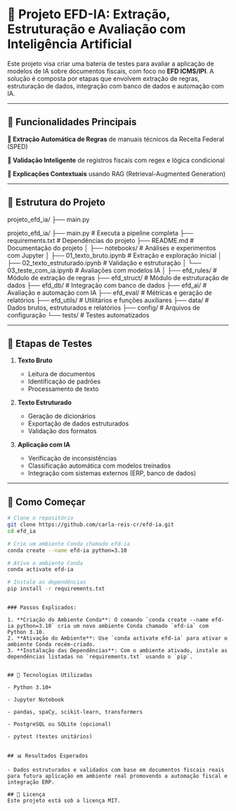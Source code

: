 # 🧠 Projeto EFD-IA: Extração, Estruturação e Avaliação com Inteligência Artificial

Este projeto visa criar uma bateria de testes para avaliar a aplicação de modelos de IA sobre documentos fiscais, com foco no **EFD ICMS/IPI**. A solução é composta por etapas que envolvem extração de regras, estruturação de dados, integração com banco de dados e automação com IA.

---

## 📌 Funcionalidades Principais

**📄 Extração Automática de Regras** de manuais técnicos da Receita Federal (SPED)

**🔎 Validação Inteligente** de registros fiscais com regex e lógica condicional

**🤖 Explicações Contextuais** usando RAG (Retrieval-Augmented Generation)

---

## 🧱 Estrutura do Projeto

projeto_efd_ia/ ├── main.py 

projeto_efd_ia/
├── main.py # Executa a pipeline completa
├── requirements.txt # Dependências do projeto
├── README.md # Documentação do projeto
│
├── notebooks/ # Análises e experimentos com Jupyter
│ ├── 01_texto_bruto.ipynb # Extração e exploração inicial
│ ├── 02_texto_estruturado.ipynb # Validação e estruturação
│ └── 03_teste_com_ia.ipynb # Avaliações com modelos IA
│
├── efd_rules/ # Módulo de extração de regras
├── efd_struct/ # Módulo de estruturação de dados
├── efd_db/ # Integração com banco de dados
├── efd_ai/ # Avaliação e automação com IA
├── efd_eval/ # Métricas e geração de relatórios
├── efd_utils/ # Utilitários e funções auxiliares
├── data/ # Dados brutos, estruturados e relatórios
├── config/ # Arquivos de configuração
└── tests/ # Testes automatizados

---

## 🧪 Etapas de Testes

1. **Texto Bruto**
   - Leitura de documentos
   - Identificação de padrões
   - Processamento de texto

2. **Texto Estruturado**
   - Geração de dicionários
   - Exportação de dados estruturados
   - Validação dos formatos

3. **Aplicação com IA**
   - Verificação de inconsistências
   - Classificação automática com modelos treinados
   - Integração com sistemas externos (ERP, banco de dados)

---

## 🚀 Como Começar

```bash
# Clone o repositório
git clone https://github.com/carla-reis-cr/efd-ia.git
cd efd_ia

# Crie um ambiente Conda chamado efd-ia
conda create --name efd-ia python=3.10

# Ative o ambiente Conda
conda activate efd-ia

# Instale as dependências
pip install -r requirements.txt
```
```

### Passos Explicados:

1. **Criação do Ambiente Conda**: O comando `conda create --name efd-ia python=3.10` cria um novo ambiente Conda chamado `efd-ia` com Python 3.10.
2. **Ativação do Ambiente**: Use `conda activate efd-ia` para ativar o ambiente Conda recém-criado.
3. **Instalação das Dependências**: Com o ambiente ativado, instale as dependências listadas no `requirements.txt` usando o `pip`.


## 🧠 Tecnologias Utilizadas

- Python 3.10+

- Jupyter Notebook

- pandas, spaCy, scikit-learn, transformers

- PostgreSQL ou SQLite (opcional)

- pytest (testes unitários)


## 📊 Resultados Esperados

- Dados estruturados e validados com base em documentos fiscais reais para futura aplicação em ambiente real promovendo a automação fiscal e integração ERP.

## 📂 Licença
Este projeto está sob a licença MIT.
